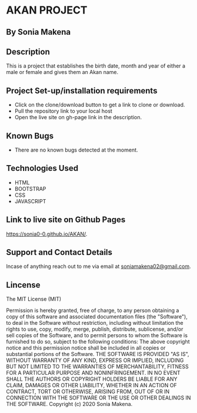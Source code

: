 # AKAN PROJECT
## By Sonia Makena

## Description
This is a project that establishes the birth date, month and year of either a male or female and gives them an Akan name.

## Project Set-up/installation requirements
* Click on the clone/download button to get a link to clone or download.
* Pull the repository link to your local host
* Open the live  site on gh-page link in the description.

## Known Bugs
* There are no known bugs detected at the moment.

## Technologies Used
* HTML
* BOOTSTRAP
* CSS
* JAVASCRIPT

## Link to live site on Github Pages
 https://sonia0-0.github.io/AKAN/.

 ## Support and Contact Details
 Incase of anything reach out to me via email at soniamakena02@gmail.com.

 ## Lincense

The MIT License (MIT)

Permission is hereby granted, free of charge, to any person obtaining a copy of this software and associated documentation files (the "Software"), to deal in the Software without restriction, including without limitation the rights to use, copy, modify, merge, publish, distribute, sublicense, and/or sell copies of the Software, and to permit persons to whom the Software is furnished to do so, subject to the following conditions: The above copyright notice and this permission notice shall be included in all copies or substantial portions of the Software. THE SOFTWARE IS PROVIDED "AS IS", WITHOUT WARRANTY OF ANY KIND, EXPRESS OR IMPLIED, INCLUDING BUT NOT LIMITED TO THE WARRANTIES OF MERCHANTABILITY, FITNESS FOR A PARTICULAR PURPOSE AND NONINFRINGEMENT. IN NO EVENT SHALL THE AUTHORS OR COPYRIGHT HOLDERS BE LIABLE FOR ANY CLAIM, DAMAGES OR OTHER LIABILITY, WHETHER IN AN ACTION OF CONTRACT, TORT OR OTHERWISE, ARISING FROM, OUT OF OR IN CONNECTION WITH THE SOFTWARE OR THE USE OR OTHER DEALINGS IN THE SOFTWARE. Copyright (c) 2020 Sonia Makena.

